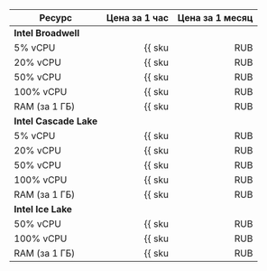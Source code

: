 | Ресурс        | Цена за 1 час                                      | Цена за 1 месяц                                          |
|---------------|---------------------------------------------------:|---------------------------------------------------------:|
|**Intel Broadwell**                                                                                                            |
| 5% vCPU       | {{ sku|RUB|mdb.zk.clickhouse.v1.cpu.c5|string }}   | {{ sku|RUB|mdb.zk.clickhouse.v1.cpu.c5|month|string }}   |
| 20% vCPU      | {{ sku|RUB|mdb.zk.clickhouse.v1.cpu.c20|string }}  | {{ sku|RUB|mdb.zk.clickhouse.v1.cpu.c20|month|string }}  |
| 50% vCPU      | {{ sku|RUB|mdb.zk.clickhouse.v1.cpu.c50|string }}  | {{ sku|RUB|mdb.zk.clickhouse.v1.cpu.c50|month|string }}  |
| 100% vCPU     | {{ sku|RUB|mdb.zk.clickhouse.v1.cpu.c100|string }} | {{ sku|RUB|mdb.zk.clickhouse.v1.cpu.c100|month|string }} |
| RAM (за 1 ГБ) | {{ sku|RUB|mdb.zk.clickhouse.v1.ram|string }}      | {{ sku|RUB|mdb.zk.clickhouse.v1.ram|month|string }}      |
| **Intel Cascade Lake**                                                                                                        |
| 5% vCPU       | {{ sku|RUB|mdb.zk.clickhouse.v2.cpu.c5|string }}   | {{ sku|RUB|mdb.zk.clickhouse.v2.cpu.c5|month|string }}   |
| 20% vCPU      | {{ sku|RUB|mdb.zk.clickhouse.v2.cpu.c20|string }}  | {{ sku|RUB|mdb.zk.clickhouse.v2.cpu.c20|month|string }}  |
| 50% vCPU      | {{ sku|RUB|mdb.zk.clickhouse.v2.cpu.c50|string }}  | {{ sku|RUB|mdb.zk.clickhouse.v2.cpu.c50|month|string }}  |
| 100% vCPU     | {{ sku|RUB|mdb.zk.clickhouse.v2.cpu.c100|string }} | {{ sku|RUB|mdb.zk.clickhouse.v2.cpu.c100|month|string }} |
| RAM (за 1 ГБ) | {{ sku|RUB|mdb.zk.clickhouse.v2.ram|string }}      | {{ sku|RUB|mdb.zk.clickhouse.v2.ram|month|string }}      |
| **Intel Ice Lake**                                                                                                            |
| 50% vCPU      | {{ sku|RUB|mdb.zk.clickhouse.v3.cpu.c50|string }}  | {{ sku|RUB|mdb.zk.clickhouse.v3.cpu.c50|month|string }}  |
| 100% vCPU     | {{ sku|RUB|mdb.zk.clickhouse.v3.cpu.c100|string }} | {{ sku|RUB|mdb.zk.clickhouse.v3.cpu.c100|month|string }} |
| RAM (за 1 ГБ) | {{ sku|RUB|mdb.zk.clickhouse.v3.ram|string }}      | {{ sku|RUB|mdb.zk.clickhouse.v3.ram|month|string }}      |
